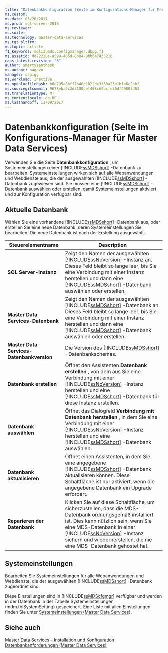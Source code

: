 ```yaml
---
title: "Datenbankkonfiguration (Seite im Konfigurations-Manager für Master Data Services) | Microsoft-Dokumentation"
ms.custom: 
ms.date: 03/20/2017
ms.prod: sql-server-2016
ms.reviewer: 
ms.suite: 
ms.technology: master-data-services
ms.tgt_pltfrm: 
ms.topic: article
f1_keywords: sql13.mds.configmanager.dbpg.f1
ms.assetid: dd72220e-a599-465d-8b84-9bb6a7433216
caps.latest.revision: "8"
author: smartysanthosh
ms.author: nagavo
manager: craigg
ms.workload: Inactive
ms.openlocfilehash: b6e795a8bff7b40c1022de3f50a23e1bfb6c2abf
ms.sourcegitcommit: 9678eba3c2d3100cef408c69bcfe76df49803d63
ms.translationtype: MT
ms.contentlocale: de-DE
ms.lasthandoff: 11/09/2017
---
```

# <a name="database-configuration-page-master-data-services-configuration-manager"></a>Datenbankkonfiguration (Seite im Konfigurations-Manager für Master Data Services)
  Verwenden Sie die Seite **Datenbankkonfiguration** , um Systemeinstellungen einer [!INCLUDE[ssMDSshort](../includes/ssmdsshort-md.md)] -Datenbank zu bearbeiten. Systemeinstellungen wirken sich auf alle Webanwendungen und Webdienste aus, die der ausgewählten [!INCLUDE[ssMDSshort](../includes/ssmdsshort-md.md)] -Datenbank zugewiesen sind. Sie müssen eine [!INCLUDE[ssMDSshort](../includes/ssmdsshort-md.md)] -Datenbank auswählen oder erstellen, damit Systemeinstellungen aktiviert und zur Konfiguration verfügbar sind.  
  
## <a name="current-database"></a>Aktuelle Datenbank  
 Wählen Sie eine vorhandene [!INCLUDE[ssMDSshort](../includes/ssmdsshort-md.md)] -Datenbank aus, oder erstellen Sie eine neue Datenbank, deren Systemeinstellungen Sie bearbeiten. Die neue Datenbank ist nach der Erstellung ausgewählt.  
  
|Steuerelementname|Description|  
|------------------|-----------------|  
|**SQL Server-Instanz**|Zeigt den Namen der ausgewählten [!INCLUDE[ssNoVersion](../includes/ssnoversion-md.md)] -Instanz an. Dieses Feld bleibt so lange leer, bis Sie eine Verbindung mit einer Instanz herstellen und dann eine [!INCLUDE[ssMDSshort](../includes/ssmdsshort-md.md)] -Datenbank auswählen oder erstellen.|  
|**Master Data Services-Datenbank**|Zeigt den Namen der ausgewählten [!INCLUDE[ssMDSshort](../includes/ssmdsshort-md.md)] -Datenbank an. Dieses Feld bleibt so lange leer, bis Sie eine Verbindung mit einer Instanz herstellen und dann eine [!INCLUDE[ssMDSshort](../includes/ssmdsshort-md.md)] -Datenbank auswählen oder erstellen.|  
|**Master Data Services-Datenbankversion**|Die Version des [!INCLUDE[ssMDSshort](../includes/ssmdsshort-md.md)] -Datenbankschemas.|  
|**Datenbank erstellen**|Öffnet den Assistenten **Datenbank erstellen** , von dem aus Sie eine Verbindung mit einer [!INCLUDE[ssNoVersion](../includes/ssnoversion-md.md)] -Instanz herstellen und eine [!INCLUDE[ssMDSshort](../includes/ssmdsshort-md.md)] -Datenbank für diese Instanz erstellen.|  
|**Datenbank auswählen**|Öffnet das Dialogfeld **Verbindung mit Datenbank herstellen** , in dem Sie eine Verbindung mit einer [!INCLUDE[ssNoVersion](../includes/ssnoversion-md.md)] -Instanz herstellen und eine [!INCLUDE[ssMDSshort](../includes/ssmdsshort-md.md)] -Datenbank auswählen.|  
|**Datenbank aktualisieren**|Öffnet einen Assistenten, in dem Sie eine angegebene [!INCLUDE[ssMDSshort](../includes/ssmdsshort-md.md)] -Datenbank aktualisieren können. Diese Schaltfläche ist nur aktiviert, wenn die angegebene Datenbank ein Upgrade erfordert.|  
|**Reparieren der Datenbank**|Klicken Sie auf diese Schaltfläche, um sicherzustellen, dass die MDS-Datenbank ordnungsgemäß installiert ist. Dies kann nützlich sein, wenn Sie eine MDS-Datenbank in einer [!INCLUDE[ssNoVersion](../includes/ssnoversion-md.md)] -Instanz sichern und wiederherstellen, die nie eine MDS-Datenbank gehostet hat.|  
  
## <a name="system-settings"></a>Systemeinstellungen  
 Bearbeiten Sie Systemeinstellungen für alle Webanwendungen und Webdienste, die der ausgewählten [!INCLUDE[ssMDSshort](../includes/ssmdsshort-md.md)] -Datenbank zugeordnet sind.  
  
 Diese Einstellungen sind in [!INCLUDE[ssMDScfgmgr](../includes/ssmdscfgmgr-md.md)] verfügbar und werden in der Datenbank in der Tabelle Systemeinstellungen (mdm.tblSystemSetting) gespeichert. Eine Liste mit allen Einstellungen finden Sie unter [Systemeinstellungen &#40;Master Data Services&#41;](../master-data-services/system-settings-master-data-services.md).  
  
## <a name="see-also"></a>Siehe auch  
[Master Data Services – Installation und Konfiguration](../master-data-services/master-data-services-installation-and-configuration.md) [Datenbankanforderungen &#40;Master Data Services&#41;](../master-data-services/install-windows/database-requirements-master-data-services.md)  
  
  

